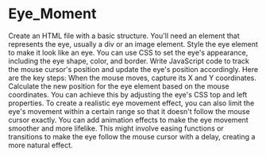 # Eye_Moment

Create an HTML file with a basic structure. You'll need an element that represents the eye, usually a div or an image element.
Style the eye element to make it look like an eye. You can use CSS to set the eye's appearance, including the eye shape, color, and border.
Write JavaScript code to track the mouse cursor's position and update the eye's position accordingly. Here are the key steps:
When the mouse moves, capture its X and Y coordinates.
Calculate the new position for the eye element based on the mouse coordinates. You can achieve this by adjusting the eye's CSS top and left properties.
To create a realistic eye movement effect, you can also limit the eye's movement within a certain range so that it doesn't follow the mouse cursor exactly.
You can add animation effects to make the eye movement smoother and more lifelike. This might involve easing functions or transitions to make the eye follow the mouse cursor with a delay, creating a more natural effect.
